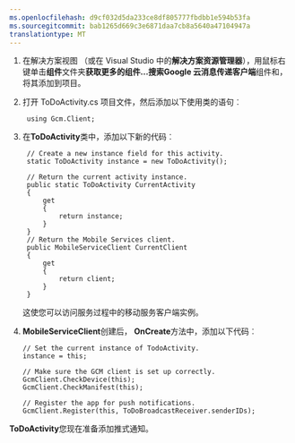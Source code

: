 ```yaml
---
ms.openlocfilehash: d9cf032d5da233ce8df805777fbdbb1e594b53fa
ms.sourcegitcommit: bab1265d669c3e6871daa7cb8a5640a47104947a
translationtype: MT
---
```

1. 在解决方案视图 （或在 Visual Studio 中的**解决方案资源管理器**），用鼠标右键单击**组件**文件夹**获取更多的组件...**搜索**Google 云消息传递客户端**组件和，将其添加到项目。 

2. 打开 ToDoActivity.cs 项目文件，然后添加以下使用类的语句︰

        using Gcm.Client;

2. 在**ToDoActivity**类中，添加以下新的代码︰ 

        // Create a new instance field for this activity.
        static ToDoActivity instance = new ToDoActivity();

        // Return the current activity instance.
        public static ToDoActivity CurrentActivity
        {
            get
            {
                return instance;
            }
        }
        // Return the Mobile Services client.
        public MobileServiceClient CurrentClient
        {
            get
            {
                return client;
            }
        }

    这使您可以访问服务过程中的移动服务客户端实例。


4.  **MobileServiceClient**创建后， **OnCreate**方法中，添加以下代码︰

        // Set the current instance of TodoActivity.
        instance = this;

        // Make sure the GCM client is set up correctly.
        GcmClient.CheckDevice(this);
        GcmClient.CheckManifest(this);

        // Register the app for push notifications.
        GcmClient.Register(this, ToDoBroadcastReceiver.senderIDs);

**ToDoActivity**您现在准备添加推式通知。